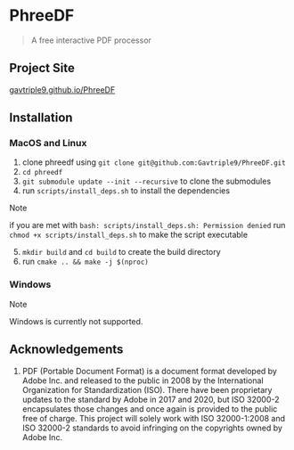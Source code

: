 # PhreeDF

> A free interactive PDF processor

## Project Site

[gavtriple9.github.io/PhreeDF](https://gavtriple9.github.io/PhreeDF/)

## Installation

### MacOS and Linux

1. clone phreedf using `git clone git@github.com:Gavtriple9/PhreeDF.git`
2. `cd phreedf`
3. `git submodule update --init --recursive` to clone the submodules
4. run `scripts/install_deps.sh` to install the dependencies

> [!NOTE]
> if you are met with `bash: scripts/install_deps.sh: Permission denied`
> run `chmod +x scripts/install_deps.sh` to make the script executable

5. `mkdir build` and `cd build` to create the build directory
6. run `cmake .. && make -j $(nproc)`

### Windows

> [!NOTE]
> Windows is currently not supported.

## Acknowledgements

1. PDF (Portable Document Format) is a document format developed by Adobe Inc. and released to the public in 2008 by the International Organization for Standardization (ISO). There have been proprietary updates to the standard by Adobe in 2017 and 2020, but ISO 32000-2 encapsulates those changes and once again is provided to the public free of charge. This project will solely work with ISO 32000-1:2008 and ISO 32000-2 standards to avoid infringing on the copyrights owned by Adobe Inc.
